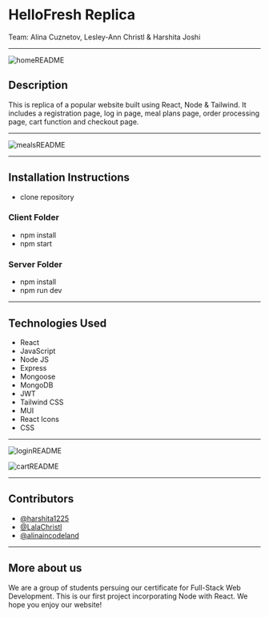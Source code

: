 # HelloFresh Replica

Team: Alina Cuznetov, Lesley-Ann Christl & Harshita Joshi

---

![homeREADME](https://user-images.githubusercontent.com/73485164/212683907-dd27e37a-9b1e-409c-abe0-1f0327e5f614.png)

## Description

This is replica of a popular website built using React, Node & Tailwind. It includes a registration page, log in page, meal plans page, order processing page, cart function and checkout page.

---

![mealsREADME](https://user-images.githubusercontent.com/73485164/212684005-3ac5de58-a251-4935-9dcb-439a8b284aef.png)

---

## Installation Instructions

- clone repository

### Client Folder

- npm install
- npm start

### Server Folder

- npm install
- npm run dev

---

## Technologies Used

- React
- JavaScript
- Node JS
- Express
- Mongoose
- MongoDB
- JWT
- Tailwind CSS
- MUI
- React Icons
- CSS

---

![loginREADME](https://user-images.githubusercontent.com/73485164/212684052-56c95fb8-f383-4e25-b567-67f1f4bc002b.png)

![cartREADME](https://user-images.githubusercontent.com/73485164/212684073-895aa5c7-2da0-4e1b-9cd3-212f08ed7cb2.png)

---

## Contributors

- [@harshita1225
  ](https://github.com/harshita1225)
- [@LalaChristl
  ](https://github.com/LalaChristl)
- [@alinaincodeland
  ](https://github.com/alinaincodeland)

---

## More about us

We are a group of students persuing our certificate for Full-Stack Web Development. This is our first project incorporating Node with React. We hope you enjoy our website!
